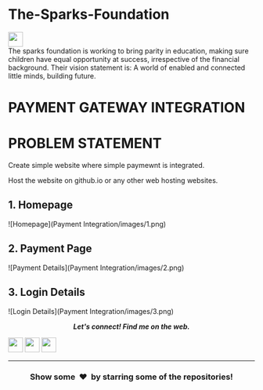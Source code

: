 # The-Sparks-Foundation
<img height="30" src="https://img.shields.io/badge/The Sparks Foundation-black.svg?&style=for-the-badge&logo=TheSparksFoundation&logoColor=blue" />
<br>
The sparks foundation is working to bring parity in education, making sure children have equal opportunity at success, irrespective of the financial background.
Their vision statement is: A world of enabled and connected little minds, building future.

# PAYMENT GATEWAY INTEGRATION
# PROBLEM STATEMENT
<p>Create simple website where simple paymewnt is integrated.</p>
<pThere will be simple donate button on homepage.
<p>Host the website on github.io or any other web hosting websites.</p>


## 1. Homepage
![Homepage](Payment Integration/images/1.png)
## 2. Payment Page
![Payment Details](Payment Integration/images/2.png)
## 3. Login Details
![Login Details](Payment Integration/images/3.png)


<p align="center">
  <b><i>Let's connect! Find me on the web.</i></b>


[<img height="30" src = "https://img.shields.io/badge/gmail-c14438?&style=for-the-badge&logo=gmail&logoColor=white">][gmail] 
[<img height="30" src="https://img.shields.io/badge/linkedin-blue.svg?&style=for-the-badge&logo=linkedin&logoColor=white" />][LinkedIn]
[<img height="30" src="https://img.shields.io/badge/github-black.svg?&style=for-the-badge&logo=github&logoColor=white" />][Github]
<br />
<hr />


[gmail]: mailto:vivekmodak@gmail.com
[linkedin]: https://www.linkedin.com/in/vivek-modak-b740651b7/
[github]: https://github.com/vivekmodak3/


<h3 align="center">Show some &nbsp;❤️&nbsp; by starring some of the repositories!</h3>

